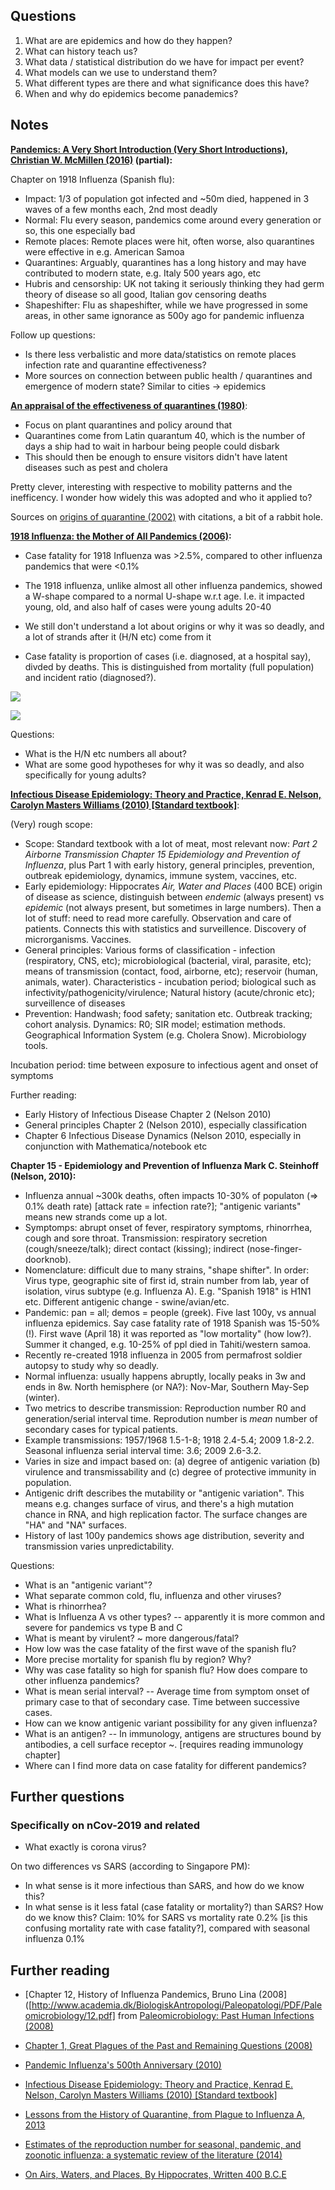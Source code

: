 ## Questions

1. What are are epidemics and how do they happen?
2. What can history teach us?
3. What data / statistical distribution do we have for impact per event?
4. What models can we use to understand them?
5. What different types are there and what significance does this have?
6. When and why do epidemics become panademics?

## Notes

**[Pandemics: A Very Short Introduction (Very Short Introductions), Christian W. McMillen (2016)](https://www.amazon.com/Pandemics-Very-Short-Introduction-Introductions-ebook-dp-B01N2LLMXE/dp/B01N2LLMXE/) (partial):**

Chapter on 1918 Influenza (Spanish flu):

- Impact: 1/3 of population got infected and ~50m died, happened in 3 waves of a few months each, 2nd most deadly
- Normal: Flu every season, pandemics come around every generation or so, this one especially bad
- Remote places: Remote places were hit, often worse, also quarantines were effective in e.g. American Samoa
- Quarantines: Arguably, quarantines has a long history and may have contributed to modern state, e.g. Italy 500 years ago, etc
- Hubris and censorship: UK not taking it seriously thinking they had germ theory of disease so all good, Italian gov censoring deaths
- Shapeshifter: Flu as shapeshifter, while we have progressed in some areas, in other same ignorance as 500y ago for pandemic influenza

Follow up questions:
- Is there less verbalistic and more data/statistics on remote places infection rate and quarantine effectiveness?
- More sources on connection between public health / quarantines and emergence of modern state? Similar to cities -> epidemics

**[An appraisal of the effectiveness of quarantines (1980)](https://www.annualreviews.org/doi/10.1146/annurev.py.18.090180.000505)**:

- Focus on plant quarantines and policy around that
- Quarantines come from Latin quarantum 40, which is the number of days a ship had to wait in harbour being people could disbark
- This should then be enough to ensure visitors didn't have latent diseases such as pest and cholera

Pretty clever, interesting with respective to mobility patterns and the inefficency. I wonder how widely this was adopted and who it applied to? 

Sources on [origins of quarantine (2002)](https://academic.oup.com/cid/article/35/9/1071/330421) with citations, a bit of a rabbit hole. 

**[1918 Influenza: the Mother of All Pandemics (2006)](https://www.ncbi.nlm.nih.gov/pmc/articles/PMC3291398/pdf/05-0979.pdf):**

- Case fatality for 1918 Influenza was >2.5%, compared to other influenza pandemics that were <0.1%
- The 1918 influenza, unlike almost all other influenza pandemics, showed a W-shape compared to a normal U-shape w.r.t age. I.e. it impacted young, old, and also half of cases were young adults 20-40
- We still don't understand a lot about origins or why it was so deadly, and a lot of strands after it (H/N etc) come from it

- Case fatality is proportion of cases (i.e. diagnosed, at a hospital say), divded by deaths. This is distinguished from mortality (full population) and incident ratio (diagnosed?).

![](../assets/influenza1918_wshape.png)

![](../assets/influenza1918_fatality.png)

Questions:
- What is the H/N etc numbers all about?
- What are some good hypotheses for why it was so deadly, and also specifically for young adults?

**[Infectious Disease Epidemiology: Theory and Practice, Kenrad E. Nelson, Carolyn Masters Williams (2010) [Standard textbook]](https://www.amazon.com/Infectious-Disease-Epidemiology-Theory-Practice/dp/1449683797/)**:

(Very) rough scope:

- Scope: Standard textbook with a lot of meat, most relevant now: *Part 2 Airborne Transmission Chapter 15 Epidemiology and Prevention of Influenza*, plus Part 1 with early history, general principles, prevention, outbreak epidemiology, dynamics, immune system, vaccines, etc.
- Early epidemiology: Hippocrates *Air, Water and Places* (400 BCE) origin of disease as science, distinguish between *endemic* (always present) vs *epidemic* (not always present, but sometimes in large numbers). Then a lot of stuff: need to read more carefully. Observation and care of patients. Connects this with statistics and surveillence. Discovery of microrganisms. Vaccines.
- General principles: Various forms of classification - infection (respiratory, CNS, etc); microbiological (bacterial, viral, parasite, etc); means of transmission (contact, food, airborne, etc); reservoir (human, animals, water). Characteristics - incubation period; biological such as infectivity/pathogenicity/virulence; Natural history (acute/chronic etc); surveillence of diseases
- Prevention: Handwash; food safety; sanitation etc. Outbreak tracking; cohort analysis. Dynamics: R0; SIR model; estimation methods. Geographical Information System (e.g. Cholera Snow). Microbiology tools.

Incubation period: time between exposure to infectious agent and onset of symptoms

Further reading:
- Early History of Infectious Disease Chapter 2 (Nelson 2010)
- General principles Chapter 2 (Nelson 2010), especially classification
- Chapter 6  Infectious Disease Dynamics (Nelson 2010, especially in conjunction with Mathematica/notebook etc

**Chapter 15 - Epidemiology and Prevention of Influenza Mark C. Steinhoff (Nelson, 2010):**

- Influenza annual ~300k deaths, often impacts 10-30% of populaton (=> 0.1% death rate) [attack rate = infection rate?]; "antigenic variants" means new strands come up a lot.
- Symptomps: abrupt onset of fever, respiratory symptoms, rhinorrhea, cough and sore throat. Transmission: respiratory secretion (cough/sneeze/talk); direct contact (kissing); indirect (nose-finger-doorknob).
- Nomenclature: difficult due to many strains, "shape shifter". In order: Virus type, geographic site of first id, strain number from lab, year of isolation, virus subtype (e.g. Influenza A). E.g. "Spanish 1918" is H1N1 etc. Different antigenic change - swine/avian/etc.
- Pandemic: pan = all; demos = people (greek). Five last 100y, vs annual influenza epidemics. Say case fatality rate of 1918 Spanish was 15-50% (!). First wave (April 18) it was reported as "low mortality" (how low?). Summer it changed, e.g. 10-25% of ppl died in Tahiti/western samoa.
- Recently re-created 1918 influenza in 2005 from permafrost soldier autopsy to study why so deadly.
- Normal influenza: usually happens abruptly, locally peaks in 3w and ends in 8w. North hemisphere (or NA?): Nov-Mar, Southern May-Sep (winter).
- Two metrics to describe transmission: Reproduction number R0 and generation/serial interval time. Reprodution number is _mean_ number of secondary cases for typical patients.
- Example transmissions: 1957/1968 1.5-1-8; 1918 2.4-5.4; 2009 1.8-2.2. Seasonal influenza serial interval time: 3.6; 2009 2.6-3.2.
- Varies in size and impact based on: (a) degree of antigenic variation (b) virulence and transmissability and (c) degree of protective immunity in population.
- Antigenic drift describes the mutability or "antigenic variation". This means e.g. changes surface of virus, and there's a high mutation chance in RNA, and high replication factor. The surface changes are "HA" and "NA" surfaces.
- History of last 100y pandemics shows age distribution, severity and transmission varies unpredictability.

Questions:
- What is an "antigenic variant"?
- What separate common cold, flu, influenza and other viruses?
- What is rhinorrhea?
- What is Influenza A vs other types?
  -- apparently it is more common and severe for pandemics vs type B and C
- What is meant by virulent? ~ more dangerous/fatal?
- How low was the case fatality of the first wave of the spanish flu?
- More precise mortality for spanish flu by region? Why?
- Why was case fatality so high for spanish flu? How does compare to other influenza pandemics?
- What is mean serial interval?
  -- Average time from symptom onset of primary case to that of secondary case. Time between successive cases.
- How can we know antigenic variant possibility for any given influenza?
- What is an antigen?
  -- In immunology, antigens are structures bound by antibodies, a cell surface receptor ~. [requires reading immunology chapter]
- Where can I find more data on case fatality for different pandemics?


## Further questions

### Specifically on nCov-2019 and related

- What exactly is corona virus?

On two differences vs SARS (according to Singapore PM):
- In what sense is it more infectious than SARS, and how do we know this?
- In what sense is it less fatal (case fatality or mortality?) than SARS? How do we know this? Claim: 10% for SARS vs mortality rate 0.2% [is this confusing mortality rate with case fatality?], compared with seasonal influenza 0.1%

## Further reading

- [Chapter 12, History of Influenza Pandemics, Bruno Lina (2008]([http://www.academia.dk/BiologiskAntropologi/Paleopatologi/PDF/Paleomicrobiology/12.pdf] from [Paleomicrobiology: Past Human Infections (2008)](http://www.academia.dk/BiologiskAntropologi/Paleopatologi/paleomicrobiology.php)

- [Chapter 1, Great Plagues of the Past and Remaining Questions (2008)](http://www.academia.dk/BiologiskAntropologi/Paleopatologi/PDF/Paleomicrobiology/01.pdf)

- [Pandemic Influenza's 500th Anniversary (2010)](https://academic.oup.com/cid/article/51/12/1442/317322)

- [Infectious Disease Epidemiology: Theory and Practice, Kenrad E. Nelson, Carolyn Masters Williams (2010) [Standard textbook]](https://www.amazon.com/Infectious-Disease-Epidemiology-Theory-Practice/dp/1449683797/)

- [Lessons from the History of Quarantine, from Plague to Influenza A, 2013](https://wwwnc.cdc.gov/eid/article/19/2/12-0312_article)

- [Estimates of the reproduction number for seasonal, pandemic, and zoonotic influenza: a systematic review of the literature (2014)](https://www.ncbi.nlm.nih.gov/pmc/articles/PMC4169819/)

- [On Airs, Waters, and Places, By Hippocrates, Written 400 B.C.E](http://classics.mit.edu//Hippocrates/airwatpl.html)
